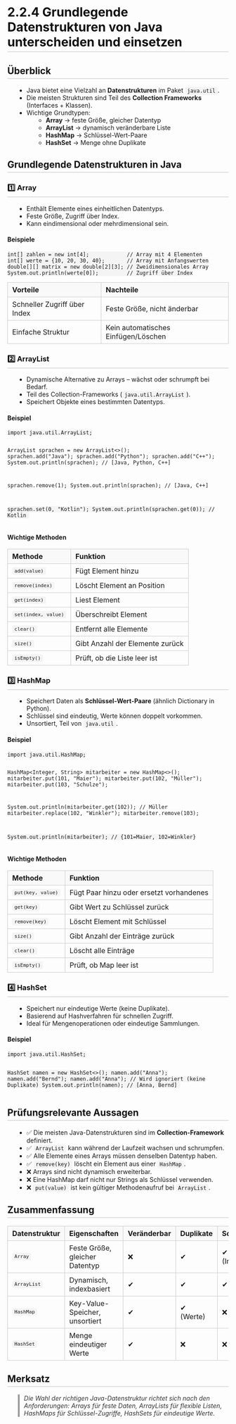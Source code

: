 # 2.2.4 Grundlegende Datenstrukturen von Java unterscheiden und einsetzen

<html>
<head>
<style>
h1, h2, h3 {
  color: #111;
  border-bottom: 2px solid #ddd;
  padding-bottom: 4px;
}
ul {
  margin-left: 20px;
}
code {
  background: #f4f4f4;
  padding: 2px 5px;
  border-radius: 4px;
  font-family: monospace;
}
table {
  width: 100%;
  border-collapse: collapse;
  margin: 10px 0;
}
th, td {
  border: 1px solid #ccc;
  padding: 6px 10px;
  text-align: left;
}
th {
  background-color: #f9f9f9;
}
blockquote {
  border-left: 4px solid #999;
  padding-left: 10px;
  font-style: italic;
  color: #333;
}
</style>
</head>
<body>


<h2>Überblick</h2>
<ul>
  <li>Java bietet eine Vielzahl an <strong>Datenstrukturen</strong> im Paket <code>java.util</code>.</li>
  <li>Die meisten Strukturen sind Teil des <strong>Collection Frameworks</strong> (Interfaces + Klassen).</li>
  <li>Wichtige Grundtypen:
    <ul>
      <li><strong>Array</strong> → feste Größe, gleicher Datentyp</li>
      <li><strong>ArrayList</strong> → dynamisch veränderbare Liste</li>
      <li><strong>HashMap</strong> → Schlüssel-Wert-Paare</li>
      <li><strong>HashSet</strong> → Menge ohne Duplikate</li>
    </ul>
  </li>
</ul>

<h2>Grundlegende Datenstrukturen in Java</h2>

<h3>1️⃣ Array</h3>
<ul>
  <li>Enthält Elemente eines einheitlichen Datentyps.</li>
  <li>Feste Größe, Zugriff über Index.</li>
  <li>Kann eindimensional oder mehrdimensional sein.</li>
</ul>

<h4>Beispiele</h4>
<pre><code>int[] zahlen = new int[4];            // Array mit 4 Elementen
int[] werte = {10, 20, 30, 40};       // Array mit Anfangswerten
double[][] matrix = new double[2][3]; // Zweidimensionales Array
System.out.println(werte[0]);         // Zugriff über Index</code></pre>

<table>
<tr><th>Vorteile</th><th>Nachteile</th></tr>
<tr><td>Schneller Zugriff über Index</td><td>Feste Größe, nicht änderbar</td></tr>
<tr><td>Einfache Struktur</td><td>Kein automatisches Einfügen/Löschen</td></tr>
</table>

<h3>2️⃣ ArrayList</h3>
<ul>
  <li>Dynamische Alternative zu Arrays – wächst oder schrumpft bei Bedarf.</li>
  <li>Teil des Collection-Frameworks (<code>java.util.ArrayList</code>).</li>
  <li>Speichert Objekte eines bestimmten Datentyps.</li>
</ul>

<h4>Beispiel</h4>
<pre><code>import java.util.ArrayList;

ArrayList<String> sprachen = new ArrayList<>();
sprachen.add("Java");
sprachen.add("Python");
sprachen.add("C++");
System.out.println(sprachen);  // [Java, Python, C++]

sprachen.remove(1);
System.out.println(sprachen);  // [Java, C++]

sprachen.set(0, "Kotlin");
System.out.println(sprachen.get(0)); // Kotlin </code></pre>

<h4>Wichtige Methoden</h4>
<table>
<tr><th>Methode</th><th>Funktion</th></tr>
<tr><td><code>add(value)</code></td><td>Fügt Element hinzu</td></tr>
<tr><td><code>remove(index)</code></td><td>Löscht Element an Position</td></tr>
<tr><td><code>get(index)</code></td><td>Liest Element</td></tr>
<tr><td><code>set(index, value)</code></td><td>Überschreibt Element</td></tr>
<tr><td><code>clear()</code></td><td>Entfernt alle Elemente</td></tr>
<tr><td><code>size()</code></td><td>Gibt Anzahl der Elemente zurück</td></tr>
<tr><td><code>isEmpty()</code></td><td>Prüft, ob die Liste leer ist</td></tr>
</table>

<h3>3️⃣ HashMap</h3>
<ul>
  <li>Speichert Daten als <strong>Schlüssel-Wert-Paare</strong> (ähnlich Dictionary in Python).</li>
  <li>Schlüssel sind eindeutig, Werte können doppelt vorkommen.</li>
  <li>Unsortiert, Teil von <code>java.util</code>.</li>
</ul>

<h4>Beispiel</h4>
<pre><code>import java.util.HashMap;

HashMap<Integer, String> mitarbeiter = new HashMap<>();
mitarbeiter.put(101, "Maier");
mitarbeiter.put(102, "Müller");
mitarbeiter.put(103, "Schulze");

System.out.println(mitarbeiter.get(102)); // Müller
mitarbeiter.replace(102, "Winkler");
mitarbeiter.remove(103);

System.out.println(mitarbeiter); // {101=Maier, 102=Winkler} </code></pre>

<h4>Wichtige Methoden</h4>
<table>
<tr><th>Methode</th><th>Funktion</th></tr>
<tr><td><code>put(key, value)</code></td><td>Fügt Paar hinzu oder ersetzt vorhandenes</td></tr>
<tr><td><code>get(key)</code></td><td>Gibt Wert zu Schlüssel zurück</td></tr>
<tr><td><code>remove(key)</code></td><td>Löscht Element mit Schlüssel</td></tr>
<tr><td><code>size()</code></td><td>Gibt Anzahl der Einträge zurück</td></tr>
<tr><td><code>clear()</code></td><td>Löscht alle Einträge</td></tr>
<tr><td><code>isEmpty()</code></td><td>Prüft, ob Map leer ist</td></tr>
</table>

<h3>4️⃣ HashSet</h3>
<ul>
  <li>Speichert nur eindeutige Werte (keine Duplikate).</li>
  <li>Basierend auf Hashverfahren für schnellen Zugriff.</li>
  <li>Ideal für Mengenoperationen oder eindeutige Sammlungen.</li>
</ul>

<h4>Beispiel</h4>
<pre><code>import java.util.HashSet;

HashSet<String> namen = new HashSet<>();
namen.add("Anna");
namen.add("Bernd");
namen.add("Anna"); // Wird ignoriert (keine Duplikate)
System.out.println(namen); // [Anna, Bernd] </code></pre>

<h2>Prüfungsrelevante Aussagen</h2>
<ul>
  <li>✅ Die meisten Java-Datenstrukturen sind im <strong>Collection-Framework</strong> definiert.</li>
  <li>✅ <code>ArrayList</code> kann während der Laufzeit wachsen und schrumpfen.</li>
  <li>✅ Alle Elemente eines Arrays müssen denselben Datentyp haben.</li>
  <li>✅ <code>remove(key)</code> löscht ein Element aus einer <code>HashMap</code>.</li>
  <li>❌ Arrays sind nicht dynamisch erweiterbar.</li>
  <li>❌ Eine HashMap darf nicht nur Strings als Schlüssel verwenden.</li>
  <li>❌ <code>put(value)</code> ist kein gültiger Methodenaufruf bei <code>ArrayList</code>.</li>
</ul>

<h2>Zusammenfassung</h2>
<table>
<tr><th>Datenstruktur</th><th>Eigenschaften</th><th>Veränderbar</th><th>Duplikate</th><th>Sortiert</th></tr>
<tr><td><code>Array</code></td><td>Feste Größe, gleicher Datentyp</td><td>❌</td><td>✔</td><td>✔ (Indexbasiert)</td></tr>
<tr><td><code>ArrayList</code></td><td>Dynamisch, indexbasiert</td><td>✔</td><td>✔</td><td>✔</td></tr>
<tr><td><code>HashMap</code></td><td>Key-Value-Speicher, unsortiert</td><td>✔</td><td>✔ (Werte)</td><td>❌</td></tr>
<tr><td><code>HashSet</code></td><td>Menge eindeutiger Werte</td><td>✔</td><td>❌</td><td>❌</td></tr>
</table>

<h2>Merksatz</h2>
<blockquote>
Die Wahl der richtigen Java-Datenstruktur richtet sich nach den Anforderungen:  
<em>Arrays</em> für feste Daten, <em>ArrayLists</em> für flexible Listen, <em>HashMaps</em> für Schlüssel-Zugriffe, <em>HashSets</em> für eindeutige Werte.
</blockquote>

</body>
</html>

